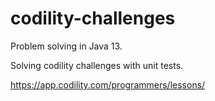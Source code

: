 # codility-challenges
Problem solving in Java 13.

Solving codility challenges with unit tests.

https://app.codility.com/programmers/lessons/
